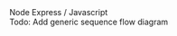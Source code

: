 <div class="language-title">Node Express / Javascript</div>

<div class="todo">Todo: Add generic sequence flow diagram</div>
